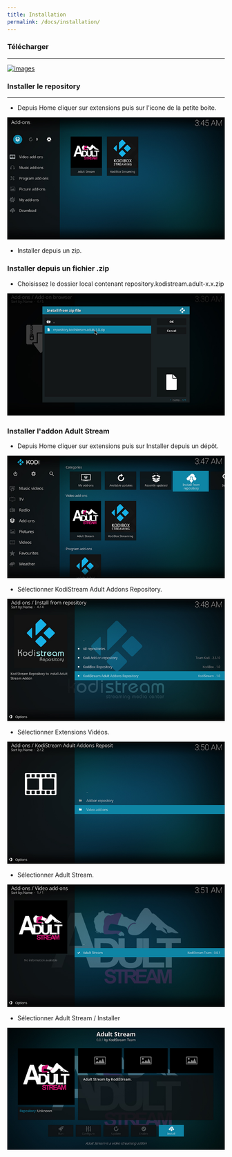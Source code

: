 ```yaml
---
title: Installation
permalink: /docs/installation/
---
```


### Télécharger
------

[![images](https://img.shields.io/badge/T%C3%A9l%C3%A9charger-Repository-blue.svg?style=for-the-badge)](https://github.com/KodiStream/xbmc-adult-addons/releases/tag/0.0.1)

### Installer le repository
---

- Depuis Home cliquer sur extensions puis sur l'icone de la petite boite.

![images](https://github.com/KodiStream/adullt-stream-doc-test/raw/gh-pages/img/install_1.jpg)

 - Installer depuis un zip.


### Installer depuis un fichier .zip

 - Choisissez le dossier local contenant repository.kodistream.adult-x.x.zip
 
![images](https://github.com/KodiStream/adullt-stream-doc-test/raw/gh-pages/img/install_2.jpg)


### Installer l'addon Adult Stream

 - Depuis Home cliquer sur extensions puis sur Installer depuis un dépôt.
 
![images](https://github.com/KodiStream/adullt-stream-doc-test/raw/gh-pages/img/install_3.jpg)



- Sélectionner KodiStream Adult Addons Repository.

![images](https://github.com/KodiStream/adullt-stream-doc-test/raw/gh-pages/img/install_4.jpg)   



- Sélectionner Extensions Vidéos.

![images](https://github.com/KodiStream/adullt-stream-doc-test/raw/gh-pages/img/install_5.jpg)



- Sélectionner Adult Stream.

![images](https://github.com/KodiStream/adullt-stream-doc-test/raw/gh-pages/img/install_6.jpg)
  
  
  
- Sélectionner Adult Stream / Installer

![images](https://github.com/KodiStream/adullt-stream-doc-test/raw/gh-pages/img/install_7.jpg)
 
